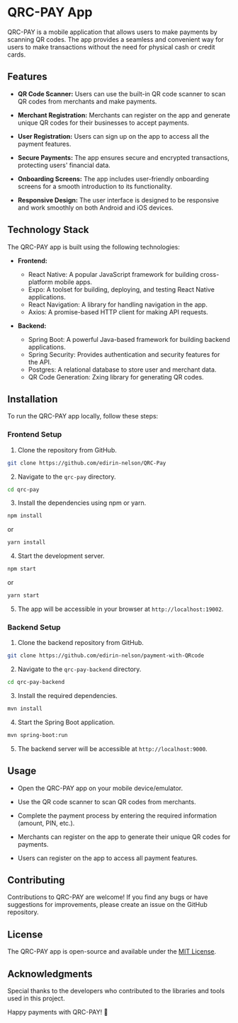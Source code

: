 # QRC-PAY App

QRC-PAY is a mobile application that allows users to make payments by scanning QR codes. The app provides a seamless and convenient way for users to make transactions without the need for physical cash or credit cards.

## Features

- **QR Code Scanner:** Users can use the built-in QR code scanner to scan QR codes from merchants and make payments.

- **Merchant Registration:** Merchants can register on the app and generate unique QR codes for their businesses to accept payments.

- **User Registration:** Users can sign up on the app to access all the payment features.

- **Secure Payments:** The app ensures secure and encrypted transactions, protecting users' financial data.

- **Onboarding Screens:** The app includes user-friendly onboarding screens for a smooth introduction to its functionality.

- **Responsive Design:** The user interface is designed to be responsive and work smoothly on both Android and iOS devices.

## Technology Stack

The QRC-PAY app is built using the following technologies:

- **Frontend:**
    - React Native: A popular JavaScript framework for building cross-platform mobile apps.
    - Expo: A toolset for building, deploying, and testing React Native applications.
    - React Navigation: A library for handling navigation in the app.
    - Axios: A promise-based HTTP client for making API requests.

- **Backend:**
    - Spring Boot: A powerful Java-based framework for building backend applications.
    - Spring Security: Provides authentication and security features for the API.
    - Postgres: A relational database to store user and merchant data.
    - QR Code Generation: Zxing library for generating QR codes.

## Installation

To run the QRC-PAY app locally, follow these steps:

### Frontend Setup

1. Clone the repository from GitHub.

```bash
git clone https://github.com/edirin-nelson/QRC-Pay
```

2. Navigate to the `qrc-pay` directory.

```bash
cd qrc-pay
```

3. Install the dependencies using npm or yarn.

```bash
npm install
```
or
```bash
yarn install
```

4. Start the development server.

```bash
npm start
```
or
```bash
yarn start
```

5. The app will be accessible in your browser at `http://localhost:19002`.

### Backend Setup

1. Clone the backend repository from GitHub.

```bash
git clone https://github.com/edirin-nelson/payment-with-QRcode
```

2. Navigate to the `qrc-pay-backend` directory.

```bash
cd qrc-pay-backend
```

3. Install the required dependencies.

```bash
mvn install
```

4. Start the Spring Boot application.

```bash
mvn spring-boot:run
```

5. The backend server will be accessible at `http://localhost:9000`.

## Usage

- Open the QRC-PAY app on your mobile device/emulator.

- Use the QR code scanner to scan QR codes from merchants.

- Complete the payment process by entering the required information (amount, PIN, etc.).

- Merchants can register on the app to generate their unique QR codes for payments.

- Users can register on the app to access all payment features.

## Contributing

Contributions to QRC-PAY are welcome! If you find any bugs or have suggestions for improvements, please create an issue on the GitHub repository.

## License

The QRC-PAY app is open-source and available under the [MIT License](https://opensource.org/licenses/MIT).

## Acknowledgments

Special thanks to the developers who contributed to the libraries and tools used in this project.

Happy payments with QRC-PAY! 🚀